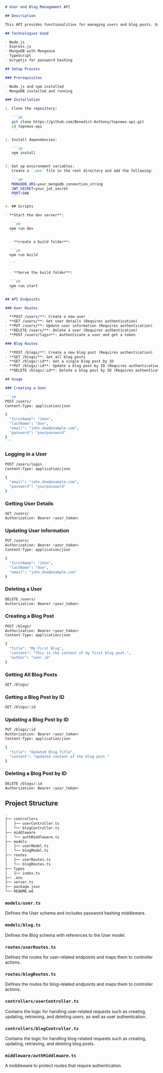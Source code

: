 ````markdown
# User and Blog Management API

## Description

This API provides functionalities for managing users and blog posts. Users can be created, authenticated, and managed. Authenticated users can create, read, update, and delete blog posts. It is built with typscript and then compiled to regular javascript in production mode

## Technologies Used

- Node.js
- Express.js
- MongoDB with Mongoose
- TypeScript
- bcryptjs for password hashing

## Setup Process

### Prerequisites

- Node.js and npm installed
- MongoDB installed and running

### Installation

1. Clone the repository:

   ```sh
   git clone https://github.com/Benedict-Anthony/topnews-api.git
   cd topnews-api
   ```

2. Install dependencies:

   ```sh
   npm install
   ```

3. Set up environment variables:
   Create a `.env` file in the root directory and add the following:

   ```sh
   MONGODB_URI=your_mongodb_connection_string
   JWT_SECRET=your_jwt_secret
   PORT=500
   ```

4. ## Scripts

- **Start the dev server**:

  ```sh
  npm run dev
  ```

  - **create a build folder**:

  ```sh
  npm run build

  ```

  - **Serve the build folder**:

  ```sh
  npm run start
  ```

## API Endpoints

### User Routes

- **POST /users/**: Create a new user
- **GET /users/**: Get user details (Requires authentication)
- **PUT /users/**: Update user information (Requires authentication)
- **DELETE /users/**: Delete a user (Requires authentication)
- **POST /users/login**: Authenticate a user and get a token

### Blog Routes

- **POST /blogs/**: Create a new blog post (Requires authentication)
- **GET /blogs/**: Get all blog posts
- **GET /blogs/:id**: Get a single blog post by ID
- **PUT /blogs/:id**: Update a blog post by ID (Requires authentication)
- **DELETE /blogs/:id**: Delete a blog post by ID (Requires authentication)

## Usage

### Creating a User

```sh
POST /users/
Content-Type: application/json

{
  "firstName": "John",
  "lastName": "Doe",
  "email": "john.doe@example.com",
  "password": "yourpassword"
}
```
````

### Logging in a User

```sh
POST /users/login
Content-Type: application/json

{
  "email": "john.doe@example.com",
  "password": "yourpassword"
}
```

### Getting User Details

```sh
GET /users/
Authorization: Bearer <your_token>
```

### Updating User Information

```sh
PUT /users/
Authorization: Bearer <your_token>
Content-Type: application/json

{
  "firstName": "John",
  "lastName": "Doe",
  "email": "john.doe@example.com"
}
```

### Deleting a User

```sh
DELETE /users/
Authorization: Bearer <your_token>
```

### Creating a Blog Post

```sh
POST /blogs/
Authorization: Bearer <your_token>
Content-Type: application/json

{
  "title": "My First Blog",
  "content": "This is the content of my first blog post.",
  "author": "user_id"
}
```

### Getting All Blog Posts

```sh
GET /blogs/
```

### Getting a Blog Post by ID

```sh
GET /blogs/:id
```

### Updating a Blog Post by ID

```sh
PUT /blogs/:id
Authorization: Bearer <your_token>
Content-Type: application/json

{
  "title": "Updated Blog Title",
  "content": "Updated content of the blog post."
}
```

### Deleting a Blog Post by ID

```sh
DELETE /blogs/:id
Authorization: Bearer <your_token>
```

## Project Structure

```sh
.
├── controllers
│   ├── userController.ts
│   └── blogController.ts
├── middleware
│   └── authMiddleware.ts
├── models
│   ├── userModel.ts
│   └── blogModel.ts
├── routes
│   ├── userRoutes.ts
│   └── blogRoutes.ts
├── types
│   ├── index.ts
├── .env
├── server.ts
├── package.json
└── README.md
```

### `models/user.ts`

Defines the User schema and includes password hashing middleware.

### `models/blog.ts`

Defines the Blog schema with references to the User model.

### `routes/userRoutes.ts`

Defines the routes for user-related endpoints and maps them to controller actions.

### `routes/blogRoutes.ts`

Defines the routes for blog-related endpoints and maps them to controller actions.

### `controllers/userController.ts`

Contains the logic for handling user-related requests such as creating, updating, retrieving, and deleting users, as well as user authentication.

### `controllers/blogController.ts`

Contains the logic for handling blog-related requests such as creating, updating, retrieving, and deleting blog posts.

### `middleware/authMiddleware.ts`

A middleware to protect routes that require authentication.
